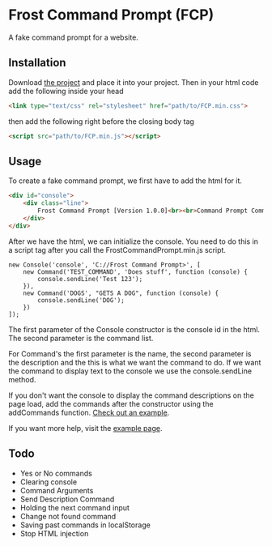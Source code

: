 # Frost Command Prompt (FCP)

A fake command prompt for a website. 

## Installation 

Download [the project](https://github.com/Avery246813579/Frost-Command-Prompt/releases) and place it into your project. Then in your html code add the following inside your head
```html
<link type="text/css" rel="stylesheet" href="path/to/FCP.min.css">
```

then add the following right before the closing body tag
```html
<script src="path/to/FCP.min.js"></script>
```

## Usage

To create a fake command prompt, we first have to add the html for it. 
```html
<div id="console">
    <div class="line">
        Frost Command Prompt [Version 1.0.0]<br><br>Command Prompt Commands:<br>
    </div>
</div>
``` 

After we have the html, we can initialize the console. You need to do this in a script tag after you call the FrostCommandPrompt.min.js script.
```
new Console('console', 'C://Frost Command Prompt>', [
    new Command('TEST_COMMAND', 'Does stuff', function (console) {
        console.sendLine('Test 123');
    }),
    new Command('DOGS', "GETS A DOG", function (console) {
        console.sendLine('DOG');
    })
]);
```

The first parameter of the Console constructor is the console id in the html. The second parameter is the command list. 


For Command's the first parameter is the name, the second parameter is the description and the this is what we want the command to do. If we want the command to display text to the console we use the console.sendLine method. 


If you don't want the console to display the command descriptions on the page load, add the commands after the constructor using the addCommands function. [Check out an example](examples/nodescription/index.html).

If you want more help, visit the [example page](examples/README.md). 

## Todo
- Yes or No commands
- Clearing console
- Command Arguments
- Send Description Command
- Holding the next command input
- Change not found command
- Saving past commands in localStorage
- Stop HTML injection